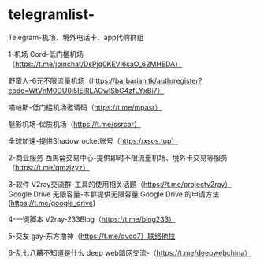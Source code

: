 # telegramlist-
Telegram-机场、境外电话卡、app代购群组

1-机场
Cord-低门槛机场（https://t.me/joinchat/DsPjq0KEVl6saO_62MHEDA）

野蛮人-6元不限流量机场（https://barbarian.tk/auth/register?code=WtVnM0DU0i5IElRLAOwlSbG4zfLYxBi7）

喵帕斯-低门槛机场邀请码（https://t.me/mpasr）

魅影机场-优质机场（https://t.me/ssrcar）

全球加速-提供Shadowrocket账号（https://xsos.top）

2-商业服务
西馬侖交易中心-提供即时不限流量机场、境外卡交易等服务（https://t.me/qmzjzyz）


3-软件
V2ray交流群-工具的使用相关话题（https://t.me/projectv2ray）
Google Drive 无限容量-本群提供无限容量 Google Drive 的申请方法(https://t.me/google_drive)



4-一键脚本
V2ray-233Blog（https://t.me/blog233）




5-交友
gay-东方撸神（https://t.me/dvco7）联络他拉

6-乱七八糟不知道是什么
deep web暗网交流-（https://t.me/deepwebchina）
